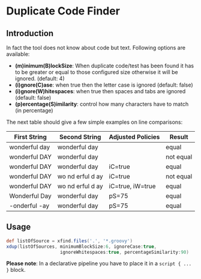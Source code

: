 # Duplicate Code Finder


## Introduction

In fact the tool does not know about code but text.
Following options are available:

 - **(m)inimum(B)lockSize**: When duplicate code/test has been found it has to be greater
   or equal to those configured size otherwise it will be ignored. (default: 4)
 - **(i)gnore(C)ase**: when true then the letter case is ignored (default: false)
 - **(i)gnore(W)hitespaces**: when true then spaces and tabs are ignored (default: false)
 - **(p)ercentage(S)imilarity**: control how many characters have to match (in percentage)

The next table should give a few simple examples on line comparisons:

| First String    | Second String     | Adjusted Policies | Result    |
| --------------- | ----------------- | ----------------- | --------- |
| wonderful day   | wonderful day     |                   | equal     |
| wonderful DAY   | wonderful day     |                   | not equal |
| wonderful DAY   | wonderful day     | iC=true           | equal     |
| wonderful   DAY | wo nd erful  d ay | iC=true           | not equal |
| wonderful   DAY | wo nd erful  d ay | iC=true, iW=true  | equal     |
| Wonderful Day   | wonderful day     | pS=75             | equal     |
| -onderful -ay   | wonderful day     | pS=75             | equal     |


## Usage

```groovy
def listOfSource = xfind.files('.', '*.groovy')
xdup(listOfSources, minimumBlockSize:6, ignoreCase:true,
                    ignoreWhitespaces:true, percentageSimilarity:90)
```

**Please note**: In a declarative pipeline you have to place it in a `script { ... }` block.
